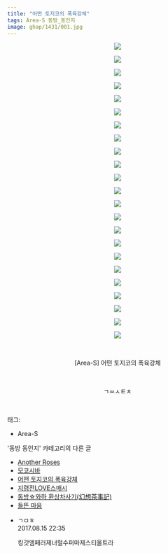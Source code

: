 ```yaml
---
title: "어떤 토지코의 폭육강체"
tags: Area-S 동방_동인지
image: ghap/1431/001.jpg
---
```

<div class="article">
<p style="text-align: center; clear: none; float: none;"><img src="{{ site.nasurl }}/ghap/1431/001.jpg"/></p>
<p style="text-align: center; clear: none; float: none;"><img src="{{ site.nasurl }}/ghap/1431/002.jpg"/></p>
<p style="text-align: center; clear: none; float: none;"><img src="{{ site.nasurl }}/ghap/1431/003.jpg"/></p>
<p style="text-align: center; clear: none; float: none;"><img src="{{ site.nasurl }}/ghap/1431/004.jpg"/></p>
<p style="text-align: center; clear: none; float: none;"><img src="{{ site.nasurl }}/ghap/1431/005.jpg"/></p>
<p style="text-align: center; clear: none; float: none;"><img src="{{ site.nasurl }}/ghap/1431/006.jpg"/></p>
<p style="text-align: center; clear: none; float: none;"><img src="{{ site.nasurl }}/ghap/1431/007.jpg"/></p>
<p style="text-align: center; clear: none; float: none;"><img src="{{ site.nasurl }}/ghap/1431/008.jpg"/></p>
<p style="text-align: center; clear: none; float: none;"><img src="{{ site.nasurl }}/ghap/1431/009.jpg"/></p>
<p style="text-align: center; clear: none; float: none;"><img src="{{ site.nasurl }}/ghap/1431/010.jpg"/></p>
<p style="text-align: center; clear: none; float: none;"><img src="{{ site.nasurl }}/ghap/1431/011.jpg"/></p>
<p style="text-align: center; clear: none; float: none;"><img src="{{ site.nasurl }}/ghap/1431/012.jpg"/></p>
<p style="text-align: center; clear: none; float: none;"><img src="{{ site.nasurl }}/ghap/1431/013.jpg"/></p>
<p style="text-align: center; clear: none; float: none;"><img src="{{ site.nasurl }}/ghap/1431/014.jpg"/></p>
<p style="text-align: center; clear: none; float: none;"><img src="{{ site.nasurl }}/ghap/1431/015.jpg"/></p>
<p style="text-align: center; clear: none; float: none;"><img src="{{ site.nasurl }}/ghap/1431/016.jpg"/></p>
<p style="text-align: center; clear: none; float: none;"><img src="{{ site.nasurl }}/ghap/1431/017.jpg"/></p>
<p style="text-align: center; clear: none; float: none;"><img src="{{ site.nasurl }}/ghap/1431/018.jpg"/></p>
<p style="text-align: center; clear: none; float: none;"><img src="{{ site.nasurl }}/ghap/1431/019.jpg"/></p>
<p style="text-align: center; clear: none; float: none;"><img src="{{ site.nasurl }}/ghap/1431/020.jpg"/></p>
<p style="text-align: center; clear: none; float: none;"><img src="{{ site.nasurl }}/ghap/1431/021.jpg"/></p>
<p style="text-align: center; clear: none; float: none;"><img src="{{ site.nasurl }}/ghap/1431/022.jpg"/></p>
<p style="text-align: center; clear: none; float: none;"><img src="{{ site.nasurl }}/ghap/1431/023.jpg"/></p>
<p style="text-align: center; clear: none; float: none;"><br/></p>
<p style="text-align: center; clear: none; float: none;">[Area-S] 어떤 토지코의 폭육강체</p>
<p style="text-align: center; clear: none; float: none;"><br/></p>
<p style="text-align: center; clear: none; float: none;">ㄱㅆㅅㅌㅊ</p>
<p><br/></p>
</div><div class="tagTrail">
<p>태그: </p>
<ul>
<li>Area-S</li>
</ul>
</div><div class="another">
<p>'동방 동인지' 카테고리의 다른 글</p>
<ul>
<li><a href="/2016-08-08-ghap_1433">Another Roses</a></li>
<li><a href="/2016-08-08-ghap_1432">모코시바</a></li>
<li><a href="/2016-08-08-ghap_1431">어떤 토지코의 폭육강체</a></li>
<li><a href="/2016-08-08-ghap_1430">지령전LOVE스매시</a></li>
<li><a href="/2016-08-08-ghap_1428">동방☆와하 환상차사기(幻想茶事記)</a></li>
<li><a href="/2016-08-08-ghap_1427">들뜬 마음</a></li>
</ul>
</div><div class="cb_module cb_fluid">
<div class="cb_wrt cb_profile">
<div class="comment">
<ul>
<li class="cb_thumb_off" id="comment15060438">
<div class="cb_comment_area">
<div class="cb_info_area">
<div class="cb_section">
<span class="cb_nick_name">ㄱㅁㅎ</span>
</div>
<div class="cb_section">
<span class="cb_date">2017.08.15 22:35 </span>
</div>
</div>
<div class="cb_dsc_comment">
<p class="cb_dsc">
											킹갓엠페러제너럴수퍼마제스티울트라
										</p>
</div>
</div></li>
</ul>
</div>
</div><!-- commentList close -->
</div>
<br/>
<p id="refer"></p>
<br/>
